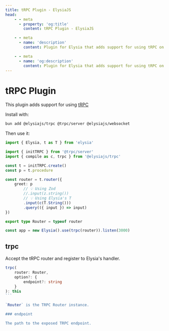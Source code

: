 ```yaml
---
title: tRPC Plugin - ElysiaJS
head:
    - - meta
      - property: 'og:title'
        content: tRPC Plugin - ElysiaJS

    - - meta
      - name: 'description'
        content: Plugin for Elysia that adds support for using tRPC on Bun with Elysia Server. Start by installing the plugin with "bun add @elysiajs/trpc".

    - - meta
      - name: 'og:description'
        content: Plugin for Elysia that adds support for using tRPC on Bun with Elysia Server. Start by installing the plugin with "bun add @elysiajs/trpc".
---
```


# tRPC Plugin

This plugin adds support for using [tRPC](https://trpc.io/)

Install with:

```bash
bun add @elysiajs/trpc @trpc/server @elysiajs/websocket
```

Then use it:

```typescript
import { Elysia, t as T } from 'elysia'

import { initTRPC } from '@trpc/server'
import { compile as c, trpc } from '@elysiajs/trpc'

const t = initTRPC.create()
const p = t.procedure

const router = t.router({
	greet: p
		// 💡 Using Zod
		//.input(z.string())
		// 💡 Using Elysia's T
		.input(c(T.String()))
		.query(({ input }) => input)
})

export type Router = typeof router

const app = new Elysia().use(trpc(router)).listen(3000)
```

## trpc

Accept the tRPC router and register to Elysia's handler.

````ts
trpc(
	router: Router,
	option?: {
	    endpoint?: string
	}
): this
```

`Router` is the TRPC Router instance.

### endpoint

The path to the exposed TRPC endpoint.
````
